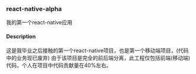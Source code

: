 ### react-native-alpha
我的第一个react-native应用

#### Description
这是我毕业之后接触的第一个react-native项目，也是第一个移动端项目，(代码中的业务现已废弃)
由于该项目是完全的前后端分离，此工程仅包括前端(移动端)代码，个人在项目中代码贡献量在40%左右。
